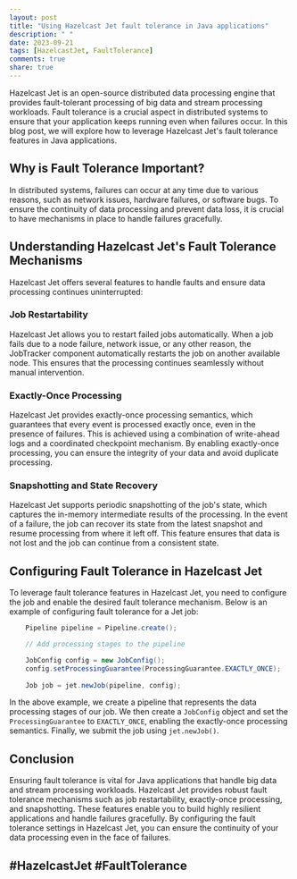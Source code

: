 ```yaml
---
layout: post
title: "Using Hazelcast Jet fault tolerance in Java applications"
description: " "
date: 2023-09-21
tags: [HazelcastJet, FaultTolerance]
comments: true
share: true
---
```


Hazelcast Jet is an open-source distributed data processing engine that provides fault-tolerant processing of big data and stream processing workloads. Fault tolerance is a crucial aspect in distributed systems to ensure that your application keeps running even when failures occur. In this blog post, we will explore how to leverage Hazelcast Jet's fault tolerance features in Java applications.

## Why is Fault Tolerance Important?

In distributed systems, failures can occur at any time due to various reasons, such as network issues, hardware failures, or software bugs. To ensure the continuity of data processing and prevent data loss, it is crucial to have mechanisms in place to handle failures gracefully.

## Understanding Hazelcast Jet's Fault Tolerance Mechanisms

Hazelcast Jet offers several features to handle faults and ensure data processing continues uninterrupted:

### Job Restartability

Hazelcast Jet allows you to restart failed jobs automatically. When a job fails due to a node failure, network issue, or any other reason, the JobTracker component automatically restarts the job on another available node. This ensures that the processing continues seamlessly without manual intervention.

### Exactly-Once Processing

Hazelcast Jet provides exactly-once processing semantics, which guarantees that every event is processed exactly once, even in the presence of failures. This is achieved using a combination of write-ahead logs and a coordinated checkpoint mechanism. By enabling exactly-once processing, you can ensure the integrity of your data and avoid duplicate processing.

### Snapshotting and State Recovery

Hazelcast Jet supports periodic snapshotting of the job's state, which captures the in-memory intermediate results of the processing. In the event of a failure, the job can recover its state from the latest snapshot and resume processing from where it left off. This feature ensures that data is not lost and the job can continue from a consistent state.

## Configuring Fault Tolerance in Hazelcast Jet

To leverage fault tolerance features in Hazelcast Jet, you need to configure the job and enable the desired fault tolerance mechanism. Below is an example of configuring fault tolerance for a Jet job:

```java
    Pipeline pipeline = Pipeline.create();

    // Add processing stages to the pipeline

    JobConfig config = new JobConfig();
    config.setProcessingGuarantee(ProcessingGuarantee.EXACTLY_ONCE);
    
    Job job = jet.newJob(pipeline, config);
```

In the above example, we create a pipeline that represents the data processing stages of our job. We then create a `JobConfig` object and set the `ProcessingGuarantee` to `EXACTLY_ONCE`, enabling the exactly-once processing semantics. Finally, we submit the job using `jet.newJob()`.

## Conclusion

Ensuring fault tolerance is vital for Java applications that handle big data and stream processing workloads. Hazelcast Jet provides robust fault tolerance mechanisms such as job restartability, exactly-once processing, and snapshotting. These features enable you to build highly resilient applications and handle failures gracefully. By configuring the fault tolerance settings in Hazelcast Jet, you can ensure the continuity of your data processing even in the face of failures.

## #HazelcastJet #FaultTolerance